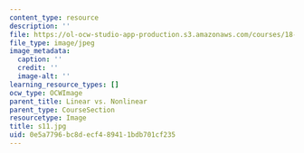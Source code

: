 ```yaml
---
content_type: resource
description: ''
file: https://ol-ocw-studio-app-production.s3.amazonaws.com/courses/18-03sc-differential-equations-fall-2011/0e5a7796bc8decf489411bdb701cf235_s11.jpg
file_type: image/jpeg
image_metadata:
  caption: ''
  credit: ''
  image-alt: ''
learning_resource_types: []
ocw_type: OCWImage
parent_title: Linear vs. Nonlinear
parent_type: CourseSection
resourcetype: Image
title: s11.jpg
uid: 0e5a7796-bc8d-ecf4-8941-1bdb701cf235
---
```

